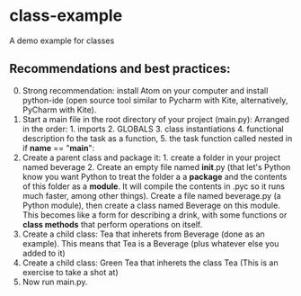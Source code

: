 # class-example
A demo example for classes

## Recommendations and best practices:

0. Strong recommendation: install Atom on your computer and install python-ide (open source tool similar to Pycharm with Kite, alternatively, PyCharm with Kite).
1. Start a main file in the root directory of your project (main.py): Arranged in the order: 1. imports 2. GLOBALS 3. class instantiations 4. functional description fo the task as a function, 5. the task function called nested in if __name__ == "__main__":
2. Create a parent class and package it: 1. create a folder in your project named beverage 2. Create an empty file named  __init__.py (that let's Python know you want Python to treat the folder a a **package** and the contents of this folder as a **module**. It will compile the contents in .pyc so it runs much faster, among other things). Create a file named beverage.py (a Python module), then create a class named Beverage on this module. This becomes like a form for describing a drink, with some functions or **class methods** that perform operations on itself.
3. Create a child class: Tea that inherets from Beverage (done as an example). This means that Tea is a Beverage (plus whatever else you added to it)
4. Create a child class: Green Tea that inherets the class Tea (This is an exercise to take a shot at)
5. Now run main.py.
